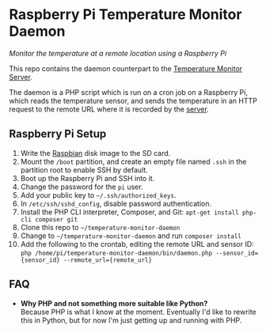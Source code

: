 # Raspberry Pi Temperature Monitor Daemon

*Monitor the temperature at a remote location using a Raspberry Pi*

This repo contains the daemon counterpart to the [Temperature Monitor Server](https://github.com/philipnewcomer/rpi-temperature-monitor-server).

The daemon is a PHP script which is run on a cron job on a Raspberry Pi, which reads the temperature sensor, and sends the temperature in an HTTP request to the remote URL where it is recorded by the [server](https://github.com/philipnewcomer/rpi-temperature-monitor-server).

## Raspberry Pi Setup

 1. Write the [Raspbian](https://www.raspberrypi.org/downloads/raspbian/) disk image to the SD card.
 2. Mount the `/boot` partition, and create an empty file named `.ssh` in the partition root to enable SSH by default.
 3. Boot up the Raspberry Pi and SSH into it.
 4. Change the password for the `pi` user.
 5. Add your public key to `~/.ssh/authorized_keys`.
 6. In `/etc/ssh/sshd_config`, disable password authentication.
 7. Install the PHP CLI interpreter, Composer, and Git: `apt-get install php-cli composer git`
 8. Clone this repo to `~/temperature-monitor-daemon`
 9. Change to `~/temperature-monitor-daemon` and run `composer install`
 10. Add the following to the crontab, editing the remote URL and sensor ID:  
    `php /home/pi/temperature-monitor-daemon/bin/daemon.php --sensor_id={sensor_id} --remote_url={remote_url}`

## FAQ

* **Why PHP and not something more suitable like Python?**  
  Because PHP is what I know at the moment. Eventually I'd like to rewrite this in Python, but for now I'm just getting up and running with PHP.
